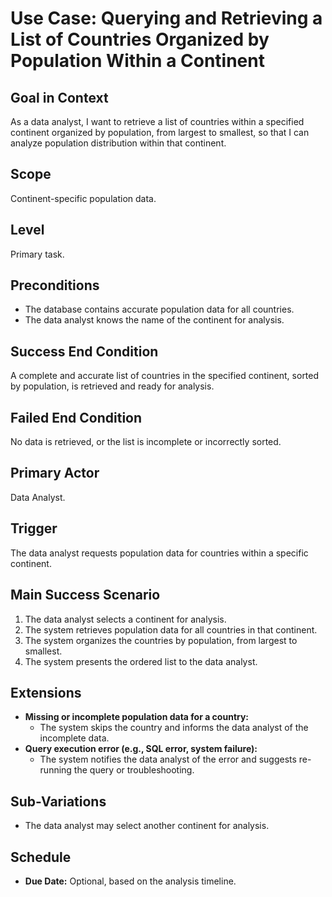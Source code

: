 # Use Case: Querying and Retrieving a List of Countries Organized by Population Within a Continent

## Goal in Context
As a data analyst, I want to retrieve a list of countries within a specified continent organized by population, from largest to smallest, so that I can analyze population distribution within that continent.

## Scope
Continent-specific population data.

## Level
Primary task.

## Preconditions
- The database contains accurate population data for all countries.
- The data analyst knows the name of the continent for analysis.

## Success End Condition
A complete and accurate list of countries in the specified continent, sorted by population, is retrieved and ready for analysis.

## Failed End Condition
No data is retrieved, or the list is incomplete or incorrectly sorted.

## Primary Actor
Data Analyst.

## Trigger
The data analyst requests population data for countries within a specific continent.

## Main Success Scenario
1. The data analyst selects a continent for analysis.
2. The system retrieves population data for all countries in that continent.
3. The system organizes the countries by population, from largest to smallest.
4. The system presents the ordered list to the data analyst.

## Extensions
- **Missing or incomplete population data for a country:**
    - The system skips the country and informs the data analyst of the incomplete data.
- **Query execution error (e.g., SQL error, system failure):**
    - The system notifies the data analyst of the error and suggests re-running the query or troubleshooting.

## Sub-Variations
- The data analyst may select another continent for analysis.

## Schedule
- **Due Date:** Optional, based on the analysis timeline.
